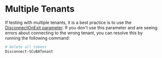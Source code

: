 # Multiple Tenants

If testing with multiple tenants, it is a best practice is to use the [DisconnectOnExit parameter](../configuration/parameters.md#disconnectonexit). If you don't use this parameter and are seeing errors about connecting to the wrong tenant, you can resolve this by running the following command:

```powershell
# Delete all tokens
Disconnect-SCuBATenant
```
